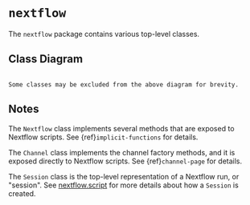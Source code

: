 
# `nextflow`

The `nextflow` package contains various top-level classes.

## Class Diagram

```{mermaid} diagrams/nextflow.mmd
```

```{note}
Some classes may be excluded from the above diagram for brevity.
```

## Notes

The `Nextflow` class implements several methods that are exposed to Nextflow scripts. See {ref}`implicit-functions` for details.

The `Channel` class implements the channel factory methods, and it is exposed directly to Nextflow scripts. See {ref}`channel-page` for details.

The `Session` class is the top-level representation of a Nextflow run, or "session". See [nextflow.script](nextflow.script.md) for more details about how a `Session` is created.
